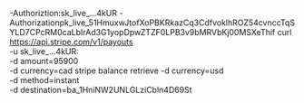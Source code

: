   -Authoriztion:sk_live_...4kUR
  -Authorizationpk_live_51HmuxwJtofXoPBKRkazCq3CdfvoklhROZ54cvnccTqSYLD7CPcRM0caLbIrAd3G1yopDpwZTZF0LPB3v9bMRVbKj00MSXeThif
curl https://api.stripe.com/v1/payouts \
  -u sk_live_...4kUR: \
  -d amount=95900 \
  -d currency=cad
  stripe balance retrieve
  -d currency=usd \
  -d method=instant \
  -d destination=ba_1HniNW2UNLGLziCbln4D69St
